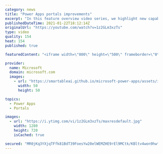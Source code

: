 ```yaml
---
category: news
title: "Power Apps portals improvements"
excerpt: "In this feature overview video series, we highlight new capabilities included in the latest update to Microsoft Power Apps.  Power Apps portals improvements bring new capabilities for makers and developers by providing a new identity management configuration experience with enhanced functionality to"
publishedDateTime: 2021-01-22T18:12:14Z
originalUrl: "https://youtube.com/watch?v=1z2GLm3xzTs"
type: video
quality: 154
heat: 154
published: true

featuredContent: "<iframe width=\"800\" height=\"500\" frameborder=\"0\" src=\"https://www.youtube.com/embed/1z2GLm3xzTs\" allow=\"accelerometer; autoplay; encrypted-media; gyroscope; picture-in-picture\" allowfullscreen></iframe>"

provider:
  name: Microsoft
  domain: microsoft.com
  images:
    - url: "https://smartableai.github.io/microsoft-power-apps/assets/images/organizations/microsoft.com-50x50.jpg"
      width: 50
      height: 50

topics:
  - Power Apps
  - Portals

images:
  - url: "https://i.ytimg.com/vi/1z2GLm3xzTs/maxresdefault.jpg"
    width: 1280
    height: 720
    isCached: true

secured: "MR0jKq3YXjqTFfk81BdT39FoesYw20elWEMZHE9rEl9MCtk/KBltv4won9hwtVGIJqQ/wELqx+ObmuQfTmeruBdfEswZDhI6pCimcpLVXt5op6C/nSVwTS9qDSx2Ch1ddPv9VzzlOULrFXHpmerqp2JpG920G6CR+bu5iRrB//0p5DPRz8gaoH6VfnRLoqjeRD01WfqPbt3QP1q2DB06ituE0AIqKp7ytjfjW+Gpq6YdkxaGyMjvuePRUV7WgppAqttxel7phtT058rnkphW2zRr+5rlm0uRNcZ0M3elXUjJ4iGzRt8msmpxGlFIeZxvqgVyCFOaTOITjbuN+bQO6ZkTDxx9epxn2PP34XquTGTn01ZOpR1N1E7d0NYHQwdIytuEyVfjGyJrC3Co3w2eGlkv3rRF2ntno3A+HpT9+Z9jjGwG0XtZ29TScQDwXQS2;GvATEhHARmZnquPwJFzpyA=="
---
```


